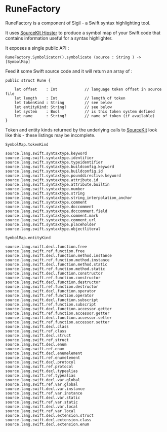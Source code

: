 # RuneFactory

RuneFactory is a component of Sigil - a Swift syntax highlighting tool.

It uses [SourceKIt Hipster](https://github.com/SteveTrewick/SourceKitHipster) to produce a symbol map of your Swift code that contains information 
useful for a syntax highlighter.


It exposes a single public API :


    RuneFactory.Symbolicator().symbolicate (source : String ) -> [SymbolMap] 



Feed it some Swift source code and it will return an array of :

    public struct Rune {
        
        let offset    : Int            // language token offset in source file
        let length    : Int            // length of token
        let tokenKind : String         // see below
        let entityKind: String?        // see below
        let system    : Bool           // is this token system defined
        let name      : String?        // name of token (if available)
    }


Token and entity kinds returned by the underlying calls to [SourceKit](https://github.com/apple/swift/tree/master/tools/SourceKit) look  like this - these listings may be incomplete.

```SymbolMap.tokenKind``` 


    source.lang.swift.syntaxtype.keyword
    source.lang.swift.syntaxtype.identifier
    source.lang.swift.syntaxtype.typeidentifier
    source.lang.swift.syntaxtype.buildconfig.keyword
    source.lang.swift.syntaxtype.buildconfig.id
    source.lang.swift.syntaxtype.pounddirective.keyword
    source.lang.swift.syntaxtype.attribute.id
    source.lang.swift.syntaxtype.attribute.builtin
    source.lang.swift.syntaxtype.number
    source.lang.swift.syntaxtype.string
    source.lang.swift.syntaxtype.string_interpolation_anchor
    source.lang.swift.syntaxtype.comment
    source.lang.swift.syntaxtype.doccomment
    source.lang.swift.syntaxtype.doccomment.field
    source.lang.swift.syntaxtype.comment.mark
    source.lang.swift.syntaxtype.comment.url
    source.lang.swift.syntaxtype.placeholder
    source.lang.swift.syntaxtype.objectliteral



```SymbolMap.entityKind``` 


    source.lang.swift.decl.function.free
    source.lang.swift.ref.function.free
    source.lang.swift.decl.function.method.instance
    source.lang.swift.ref.function.method.instance
    source.lang.swift.decl.function.method.static
    source.lang.swift.ref.function.method.static
    source.lang.swift.decl.function.constructor
    source.lang.swift.ref.function.constructor
    source.lang.swift.decl.function.destructor
    source.lang.swift.ref.function.destructor
    source.lang.swift.decl.function.operator
    source.lang.swift.ref.function.operator
    source.lang.swift.decl.function.subscript
    source.lang.swift.ref.function.subscript
    source.lang.swift.decl.function.accessor.getter
    source.lang.swift.ref.function.accessor.getter
    source.lang.swift.decl.function.accessor.setter
    source.lang.swift.ref.function.accessor.setter
    source.lang.swift.decl.class
    source.lang.swift.ref.class
    source.lang.swift.decl.struct
    source.lang.swift.ref.struct
    source.lang.swift.decl.enum
    source.lang.swift.ref.enum
    source.lang.swift.decl.enumelement
    source.lang.swift.ref.enumelement
    source.lang.swift.decl.protocol
    source.lang.swift.ref.protocol
    source.lang.swift.decl.typealias
    source.lang.swift.ref.typealias
    source.lang.swift.decl.var.global
    source.lang.swift.ref.var.global
    source.lang.swift.decl.var.instance
    source.lang.swift.ref.var.instance
    source.lang.swift.decl.var.static
    source.lang.swift.ref.var.static
    source.lang.swift.decl.var.local
    source.lang.swift.ref.var.local
    source.lang.swift.decl.extension.struct
    source.lang.swift.decl.extension.class
    source.lang.swift.decl.extension.enum
